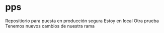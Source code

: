 # pps
Repositiorio para puesta en producción segura
Estoy en local
Otra prueba
Tenemos nuevos cambios de nuestra rama